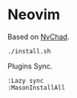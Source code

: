 # Neovim

Based on [NvChad](https://nvchad.github.io/).

```
./install.sh
```

Plugins Sync.

```
:Lazy sync
:MasonInstallAll
```
